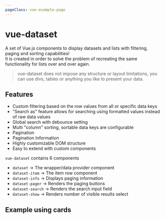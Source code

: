 ```yaml
---
pageClass: vue-example-page
---
```


# vue-dataset

A set of Vue.js components to display datasets and lists with filtering, paging and sorting capabilities!  
It is created in order to solve the problem of recreating the same functionality for lists over and over again.

> vue-dataset does not impose any structure or layout limitations, you can use divs, tables or anything you like to present your data.

## Features

- Custom filtering based on the row values from all or specific data keys
- "Search as" feature allows for searching using formatted values instead of raw data values
- Global search with debounce setting
- Multi "column" sorting, sortable data keys are configurable
- Pagination
- Pagination Information
- Highly customizable DOM structure
- Easy to extend with custom components


`vue-dataset` contains 6 components
- `dataset` &rarr; The wrapper/data provider component
- `dataset-item` &rarr; The item row component
- `dataset-info` &rarr; Displays paging information
- `dataset-pager` &rarr; Renders the paging buttons
- `dataset-search` &rarr; Renders the search input field
- `dataset-show` &rarr; Renders number of visible results select 

<h2 class="mb-4">Example using cards</h2>